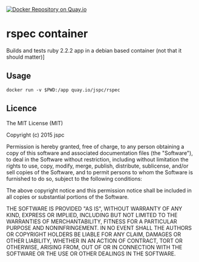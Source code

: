 [![Docker Repository on Quay.io](https://quay.io/repository/jspc/rspec/status "Docker Repository on Quay.io")](https://quay.io/repository/jspc/rspec)

rspec container
==

Builds and tests ruby 2.2.2 app in a debian based container (not that it should matter)]

Usage
--

`docker run -v $PWD:/app quay.io/jspc/rspec`

Licence
--

The MIT License (MIT)

Copyright (c) 2015 jspc

Permission is hereby granted, free of charge, to any person obtaining a copy
of this software and associated documentation files (the "Software"), to deal
in the Software without restriction, including without limitation the rights
to use, copy, modify, merge, publish, distribute, sublicense, and/or sell
copies of the Software, and to permit persons to whom the Software is
furnished to do so, subject to the following conditions:

The above copyright notice and this permission notice shall be included in
all copies or substantial portions of the Software.

THE SOFTWARE IS PROVIDED "AS IS", WITHOUT WARRANTY OF ANY KIND, EXPRESS OR
IMPLIED, INCLUDING BUT NOT LIMITED TO THE WARRANTIES OF MERCHANTABILITY,
FITNESS FOR A PARTICULAR PURPOSE AND NONINFRINGEMENT. IN NO EVENT SHALL THE
AUTHORS OR COPYRIGHT HOLDERS BE LIABLE FOR ANY CLAIM, DAMAGES OR OTHER
LIABILITY, WHETHER IN AN ACTION OF CONTRACT, TORT OR OTHERWISE, ARISING FROM,
OUT OF OR IN CONNECTION WITH THE SOFTWARE OR THE USE OR OTHER DEALINGS IN
THE SOFTWARE.
